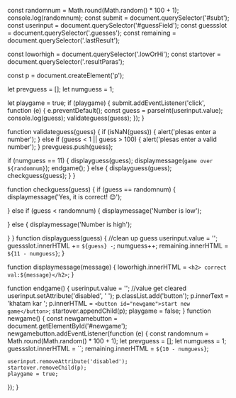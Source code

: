 
const randomnum = Math.round(Math.random() * 100 + 1);
console.log(randomnum);
const submit = document.querySelector('#subt');
const userinput = document.querySelector('#guessField');
const guessslot = document.querySelector('.guesses');
const remaining = document.querySelector('.lastResult');

const loworhigh = document.querySelector('.lowOrHi');
const startover = document.querySelector('.resultParas');

const p = document.createElement('p');

let prevguess = [];
let numguess = 1;

let playgame = true;
if (playgame) {
  submit.addEventListener('click', function (e) {
    e.preventDefault();
    const guess = parseInt(userinput.value);
    console.log(guess);
    validateguess(guess);
  });
}

function validateguess(guess) {
  if (isNaN(guess)) {
    alert('plesas enter a  number');
  } else if (guess < 1 || guess > 100) {
    alert('plesas enter a valid number');
  }
  prevguess.push(guess);

  if (numguess == 11) {
    displayguess(guess);
    displaymessage(`game over ${randomnum}`);
    endgame();
  } else {
    displayguess(guess);
    checkguess(guess);
  }
}

function checkguess(guess) {
  if (guess == randomnum) {
    displaymessage('Yes, it is correct! 😊');
   
  } else if (guess < randomnum) {
    displaymessage('Number is low');
    
  } else {
    displaymessage('Number is high');
    
  }
}
function displayguess(guess) {
  //clean up guess
  userinput.value = '';
  guessslot.innerHTML += `${guess} -`;
  numguess++;
  remaining.innerHTML = `${11 - numguess}`;
}

function displaymessage(message) {
  loworhigh.innerHTML = `<h2> correct val:${message}</h2>`;
}

function endgame() {
  userinput.value = ''; //value get cleared
  userinput.setAttribute('disabled', ' ');
  p.classList.add('button');
  p.innerText = 'khatam kar ';
  p.innerHTML = `<button id="newgame">start new game</button>`;
  startover.appendChild(p);
  playgame = false;
}
function newgame() {
  const newgamebutton = document.getElementById('#newgame');
  newgamebutton.addEventListener(function (e) {
    const randomnum = Math.round(Math.random() * 100 + 1);
    let prevguess = [];
    let numguess = 1;
    guessslot.innerHTML = ``;
    remaining.innerHTML = `${10 - numguess}`;

    userinput.removeAttribute('disabled');
    startover.removeChild(p);
    playgame = true;
  });
}
